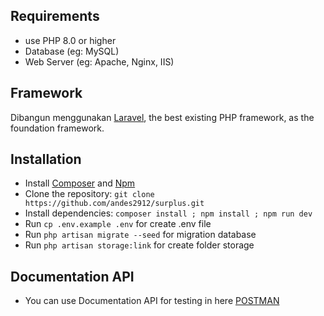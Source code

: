 ## Requirements

* use PHP 8.0 or higher
* Database (eg: MySQL)
* Web Server (eg: Apache, Nginx, IIS)
    
## Framework

Dibangun menggunakan [Laravel](http://laravel.com), the best existing PHP framework, as the foundation framework.

## Installation

* Install [Composer](https://getcomposer.org/download) and [Npm](https://nodejs.org/en/download)
* Clone the repository: `git clone https://github.com/andes2912/surplus.git`
* Install dependencies: `composer install ; npm install ; npm run dev`
* Run `cp .env.example .env` for create .env file
* Run `php artisan migrate --seed` for migration database
* Run `php artisan storage:link` for create folder storage

## Documentation API

* You can use Documentation API for testing in here [POSTMAN](https://documenter.getpostman.com/view/8245567/2s93CUGpd6)
